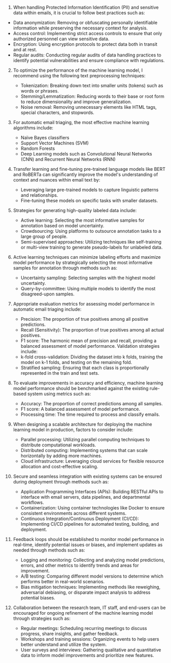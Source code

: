  1. When handling Protected Information Identification (PII) and sensitive data within emails, it is crucial to follow best practices such as:
   - Data anonymization: Removing or obfuscating personally identifiable information while preserving the necessary context for analysis.
   - Access control: Implementing strict access controls to ensure that only authorized personnel can view sensitive data.
   - Encryption: Using encryption protocols to protect data both in transit and at rest.
   - Regular audits: Conducting regular audits of data handling practices to identify potential vulnerabilities and ensure compliance with regulations.

2. To optimize the performance of the machine learning model, I recommend using the following text preprocessing techniques:
   - Tokenization: Breaking down text into smaller units (tokens) such as words or phrases.
   - Stemming/Lemmatization: Reducing words to their base or root form to reduce dimensionality and improve generalization.
   - Noise removal: Removing unnecessary elements like HTML tags, special characters, and stopwords.

3. For automatic email triaging, the most effective machine learning algorithms include:
   - Naïve Bayes classifiers
   - Support Vector Machines (SVM)
   - Random Forests
   - Deep Learning models such as Convolutional Neural Networks (CNN) and Recurrent Neural Networks (RNN)

4. Transfer learning and fine-tuning pre-trained language models like BERT and RoBERTa can significantly improve the model's understanding of context and nuances within email text by:
   - Leveraging large pre-trained models to capture linguistic patterns and relationships.
   - Fine-tuning these models on specific tasks with smaller datasets.

5. Strategies for generating high-quality labeled data include:
   - Active learning: Selecting the most informative samples for annotation based on model uncertainty.
   - Crowdsourcing: Using platforms to outsource annotation tasks to a large group of people.
   - Semi-supervised approaches: Utilizing techniques like self-training or multi-view training to generate pseudo-labels for unlabeled data.

6. Active learning techniques can minimize labeling efforts and maximize model performance by strategically selecting the most informative samples for annotation through methods such as:
   - Uncertainty sampling: Selecting samples with the highest model uncertainty.
   - Query-by-committee: Using multiple models to identify the most disagreed-upon samples.

7. Appropriate evaluation metrics for assessing model performance in automatic email triaging include:
   - Precision: The proportion of true positives among all positive predictions.
   - Recall (Sensitivity): The proportion of true positives among all actual positives.
   - F1 score: The harmonic mean of precision and recall, providing a balanced assessment of model performance.
   Validation strategies include:
   - k-fold cross-validation: Dividing the dataset into k folds, training the model on k-1 folds, and testing on the remaining fold.
   - Stratified sampling: Ensuring that each class is proportionally represented in the train and test sets.

8. To evaluate improvements in accuracy and efficiency, machine learning model performance should be benchmarked against the existing rule-based system using metrics such as:
   - Accuracy: The proportion of correct predictions among all samples.
   - F1 score: A balanced assessment of model performance.
   - Processing time: The time required to process and classify emails.

9. When designing a scalable architecture for deploying the machine learning model in production, factors to consider include:
   - Parallel processing: Utilizing parallel computing techniques to distribute computational workloads.
   - Distributed computing: Implementing systems that can scale horizontally by adding more machines.
   - Cloud infrastructure: Leveraging cloud services for flexible resource allocation and cost-effective scaling.

10. Secure and seamless integration with existing systems can be ensured during deployment through methods such as:
    - Application Programming Interfaces (APIs): Building RESTful APIs to interface with email servers, data pipelines, and departmental workflows.
    - Containerization: Using container technologies like Docker to ensure consistent environments across different systems.
    - Continuous Integration/Continuous Deployment (CI/CD): Implementing CI/CD pipelines for automated testing, building, and deployment.

11. Feedback loops should be established to monitor model performance in real-time, identify potential issues or biases, and implement updates as needed through methods such as:
    - Logging and monitoring: Collecting and analyzing model predictions, errors, and other metrics to identify trends and areas for improvement.
    - A/B testing: Comparing different model versions to determine which performs better in real-world scenarios.
    - Bias mitigation techniques: Implementing methods like reweighing, adversarial debiasing, or disparate impact analysis to address potential biases.

12. Collaboration between the research team, IT staff, and end-users can be encouraged for ongoing refinement of the machine learning model through strategies such as:
    - Regular meetings: Scheduling recurring meetings to discuss progress, share insights, and gather feedback.
    - Workshops and training sessions: Organizing events to help users better understand and utilize the system.
    - User surveys and interviews: Gathering qualitative and quantitative data to inform model improvements and prioritize new features.